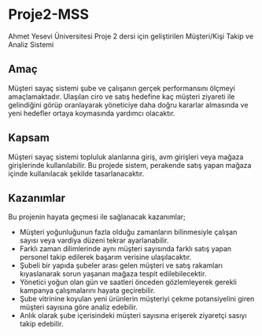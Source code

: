 # Proje2-MSS
Ahmet Yesevi Üniversitesi Proje 2 dersi için geliştirilen Müşteri/Kişi Takip ve Analiz Sistemi
## Amaç
Müşteri sayaç sistemi şube ve çalışanın gerçek performansını ölçmeyi amaçlamaktadır. Ulaşılan ciro ve satış hedefine kaç müşteri ziyareti ile gelindiğini görüp oranlayarak
yöneticiye daha doğru kararlar almasında ve yeni hedefler ortaya koymasında yardımcı olacaktır.
## Kapsam
Müşteri sayaç sistemi topluluk alanlarına giriş, avm girişleri veya mağaza girişlerinde kullanılabilir. Bu projede sistem, perakende satış yapan mağaza içinde kullanılacak şekilde
tasarlanacaktır.
## Kazanımlar
Bu projenin hayata geçmesi ile sağlanacak kazanımlar;
- Müşteri yoğunluğunun fazla olduğu zamanların bilinmesiyle çalışan sayısı veya vardiya düzeni tekrar ayarlanabilir.
- Farklı zaman dilimlerinde aynı müşteri sayısında farklı satış yapan personel takip edilerek başarım verisine ulaşılacaktır.
- Şubeli bir yapıda şubeler arası gelen müşteri ve satış rakamları kıyaslanarak sorun yaşanan mağaza tespit edilebilecektir.
- Yönetici yoğun olan gün ve saatleri önceden gözlemleyerek gerekli kampanya çalışmalarını hayata geçirebilir.
- Şube vitrinine koyulan yeni ürünlerin müşteriyi çekme potansiyelini giren müşteri sayısına göre analiz edebilir.
- Anlık olarak şube içerisindeki müşteri sayısına erişerek ziyaretçi sasıyı takip edebilir.
